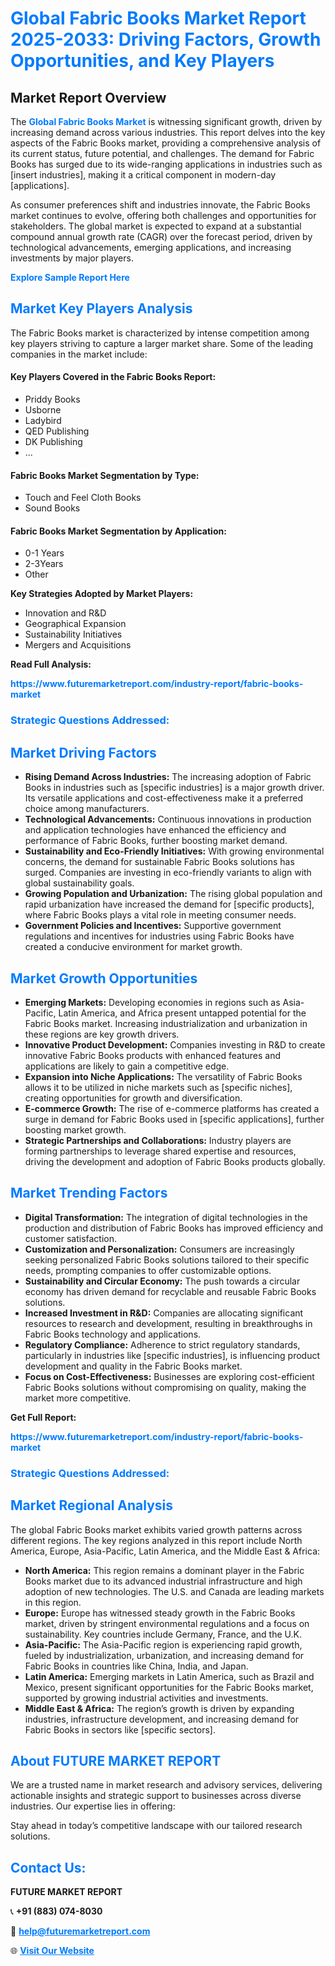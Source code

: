 <h1 style="color: #007BFF;">Global Fabric Books Market Report 2025-2033: Driving Factors, Growth Opportunities, and Key Players</h1>

<section id="overview">
<h2>Market Report Overview</h2>
<p>The <a href="https://www.futuremarketreport.com/industry-report/fabric-books-market" style="color: #007BFF; text-decoration: none;"><strong>Global Fabric Books Market</strong></a> is witnessing significant growth, driven by increasing demand across various industries. This report delves into the key aspects of the Fabric Books market, providing a comprehensive analysis of its current status, future potential, and challenges. The demand for Fabric Books has surged due to its wide-ranging applications in industries such as [insert industries], making it a critical component in modern-day [applications].</p>
<p>As consumer preferences shift and industries innovate, the Fabric Books market continues to evolve, offering both challenges and opportunities for stakeholders. The global market is expected to expand at a substantial compound annual growth rate (CAGR) over the forecast period, driven by technological advancements, emerging applications, and increasing investments by major players.</p>
</section>

<section id="overview">
<p><a href="https://www.futuremarketreport.com/request-sample/reportId=100758" style="color: #007BFF; text-decoration: none;"><strong>Explore Sample Report Here</strong></a></p>
</section>

<section id="key-players">
<h2 style="color: #007BFF;">Market Key Players Analysis</h2>
<p>The Fabric Books market is characterized by intense competition among key players striving to capture a larger market share. Some of the leading companies in the market include:</p>
<h4>Key Players Covered in the Fabric Books Report:</h4>
<ul><li>Priddy Books</li><li>Usborne</li><li>Ladybird</li><li>QED Publishing</li><li>DK Publishing</li><li>...</li></ul>
<h4>Fabric Books Market Segmentation by Type:</h4>
<ul><li>Touch and Feel Cloth Books</li><li>Sound Books</li></ul>

<h4>Fabric Books Market Segmentation by Application:</h4>
<ul><li>0-1 Years</li><li>2-3Years</li><li>Other</li></ul>
<p><strong>Key Strategies Adopted by Market Players:</strong></p>
<ul>
<li>Innovation and R&D</li>
<li>Geographical Expansion</li>
<li>Sustainability Initiatives</li>
<li>Mergers and Acquisitions</li>
</ul>
</section>

<section>
<p><strong>Read Full Analysis: </strong></p><a href="https://www.futuremarketreport.com/industry-report/fabric-books-market" style="color: #007BFF; text-decoration: none;"><strong>https://www.futuremarketreport.com/industry-report/fabric-books-market</strong></a>
<h3 style="color: #007BFF;">Strategic Questions Addressed:</h3>
</section>

<section id="driving-factors">
<h2 style="color: #007BFF;">Market Driving Factors</h2>
<ul>
<li><strong>Rising Demand Across Industries:</strong> The increasing adoption of Fabric Books in industries such as [specific industries] is a major growth driver. Its versatile applications and cost-effectiveness make it a preferred choice among manufacturers.</li>
<li><strong>Technological Advancements:</strong> Continuous innovations in production and application technologies have enhanced the efficiency and performance of Fabric Books, further boosting market demand.</li>
<li><strong>Sustainability and Eco-Friendly Initiatives:</strong> With growing environmental concerns, the demand for sustainable Fabric Books solutions has surged. Companies are investing in eco-friendly variants to align with global sustainability goals.</li>
<li><strong>Growing Population and Urbanization:</strong> The rising global population and rapid urbanization have increased the demand for [specific products], where Fabric Books plays a vital role in meeting consumer needs.</li>
<li><strong>Government Policies and Incentives:</strong> Supportive government regulations and incentives for industries using Fabric Books have created a conducive environment for market growth.</li>
</ul>
</section>

<section id="growth-opportunities">
<h2 style="color: #007BFF;">Market Growth Opportunities</h2>
<ul>
<li><strong>Emerging Markets:</strong> Developing economies in regions such as Asia-Pacific, Latin America, and Africa present untapped potential for the Fabric Books market. Increasing industrialization and urbanization in these regions are key growth drivers.</li>
<li><strong>Innovative Product Development:</strong> Companies investing in R&D to create innovative Fabric Books products with enhanced features and applications are likely to gain a competitive edge.</li>
<li><strong>Expansion into Niche Applications:</strong> The versatility of Fabric Books allows it to be utilized in niche markets such as [specific niches], creating opportunities for growth and diversification.</li>
<li><strong>E-commerce Growth:</strong> The rise of e-commerce platforms has created a surge in demand for Fabric Books used in [specific applications], further boosting market growth.</li>
<li><strong>Strategic Partnerships and Collaborations:</strong> Industry players are forming partnerships to leverage shared expertise and resources, driving the development and adoption of Fabric Books products globally.</li>
</ul>
</section>

<section id="trending-factors">
<h2 style="color: #007BFF;">Market Trending Factors</h2>
<ul>
<li><strong>Digital Transformation:</strong> The integration of digital technologies in the production and distribution of Fabric Books has improved efficiency and customer satisfaction.</li>
<li><strong>Customization and Personalization:</strong> Consumers are increasingly seeking personalized Fabric Books solutions tailored to their specific needs, prompting companies to offer customizable options.</li>
<li><strong>Sustainability and Circular Economy:</strong> The push towards a circular economy has driven demand for recyclable and reusable Fabric Books solutions.</li>
<li><strong>Increased Investment in R&D:</strong> Companies are allocating significant resources to research and development, resulting in breakthroughs in Fabric Books technology and applications.</li>
<li><strong>Regulatory Compliance:</strong> Adherence to strict regulatory standards, particularly in industries like [specific industries], is influencing product development and quality in the Fabric Books market.</li>
<li><strong>Focus on Cost-Effectiveness:</strong> Businesses are exploring cost-efficient Fabric Books solutions without compromising on quality, making the market more competitive.</li>
</ul>
</section>

<section>
<p><strong>Get Full Report: </strong></p><a href="https://www.futuremarketreport.com/industry-report/fabric-books-market" style="color: #007BFF; text-decoration: none;"><strong>https://www.futuremarketreport.com/industry-report/fabric-books-market</strong></a>
<h3 style="color: #007BFF;">Strategic Questions Addressed:</h3>
</section>


<section id="regional-analysis">
<h2 style="color: #007BFF;">Market Regional Analysis</h2>
<p>The global Fabric Books market exhibits varied growth patterns across different regions. The key regions analyzed in this report include North America, Europe, Asia-Pacific, Latin America, and the Middle East & Africa:</p>
<ul>
<li><strong>North America:</strong> This region remains a dominant player in the Fabric Books market due to its advanced industrial infrastructure and high adoption of new technologies. The U.S. and Canada are leading markets in this region.</li>
<li><strong>Europe:</strong> Europe has witnessed steady growth in the Fabric Books market, driven by stringent environmental regulations and a focus on sustainability. Key countries include Germany, France, and the U.K.</li>
<li><strong>Asia-Pacific:</strong> The Asia-Pacific region is experiencing rapid growth, fueled by industrialization, urbanization, and increasing demand for Fabric Books in countries like China, India, and Japan.</li>
<li><strong>Latin America:</strong> Emerging markets in Latin America, such as Brazil and Mexico, present significant opportunities for the Fabric Books market, supported by growing industrial activities and investments.</li>
<li><strong>Middle East & Africa:</strong> The region’s growth is driven by expanding industries, infrastructure development, and increasing demand for Fabric Books in sectors like [specific sectors].</li>
</ul>
</section>

<footer>
<h2 style="color: #007BFF;">About FUTURE MARKET REPORT</h2>
<p>We are a trusted name in market research and advisory services, delivering actionable insights and strategic support to businesses across diverse industries. Our expertise lies in offering:</p>

<p>Stay ahead in today’s competitive landscape with our tailored research solutions.</p>

<h2 style="color: #007BFF;">Contact Us:</h2>
<p><strong>FUTURE MARKET REPORT</strong></p>
<p>📞 <strong>+91 (883) 074-8030</strong></p>
<p>📧 <strong><a href="mailto:help@futuremarketreport.com" style="color: #007BFF;">help@futuremarketreport.com</a></strong></p>
<p>🌐 <strong><a href="https://www.futuremarketreport.com/" style="color: #007BFF;">Visit Our Website</a></strong></p>
</footer>